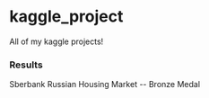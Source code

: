 # kaggle_project

All of my kaggle projects!


### Results
Sberbank Russian Housing Market  -- Bronze Medal
